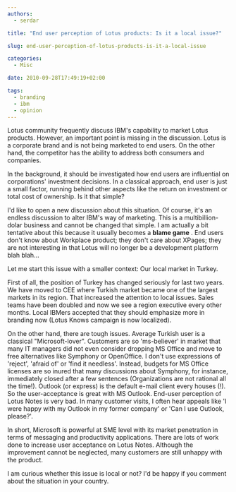 ```yaml
---
authors:
  - serdar

title: "End user perception of Lotus products: Is it a local issue?"

slug: end-user-perception-of-lotus-products-is-it-a-local-issue

categories:
  - Misc

date: 2010-09-28T17:49:19+02:00

tags:
  - branding
  - ibm
  - opinion
---
```


Lotus community frequently discuss IBM's capability to market Lotus products. However, an important point is missing in the discussion. Lotus is a corporate brand and is not being marketed to end users. On the other hand, the competitor has the ability to address both consumers and companies.

In the background, it should be investigated how end users are influential on corporations' investment decisions. In a classical approach, end user is just a small factor, running behind other aspects like the return on investment or total cost of ownership. Is it that simple?
<!-- more -->
I'd like to open a new discussion about this situation. Of course, it's an endless discussion to alter IBM's way of marketing. This is a multibillion-dolar business and cannot be changed that simple. I am actually a bit tentative about this because it usually becomes a **blame game** . End users don't know about Workplace product; they don't care about XPages; they are not interesting in that Lotus will no longer be a development platform blah blah...

Let me start this issue with a smaller context: Our local market in Turkey.

First of all, the position of Turkey has changed seriously for last two years. We have moved to CEE where Turkish market became one of the largest markets in its region. That increased the attention to local issues. Sales teams have been doubled and now we see a region executive every other months. Local IBMers accepted that they should emphasize more in branding now (Lotus Knows campaign is now localized).

On the other hand, there are tough issues. Average Turkish user is a classical "Microsoft-lover". Customers are so 'ms-believer' in market that many IT managers did not even consider dropping MS Office and move to free alternatives like Symphony or OpenOffice. I don't use expressions of 'reject', 'afraid of' or 'find it needless'. Instead, budgets for MS Office licenses are so inured that many discussions about Symphony, for instance, immediately closed after a few sentences (Organizations are not rational all the time!). Outlook (or express) is the default e-mail client every houses (!). So the user-acceptance is great with MS Outlook. End-user perception of Lotus Notes is very bad. In many customer visits, I often hear appeals like 'I were happy with my Outlook in my former company' or 'Can I use Outlook, please?'.

In short, Microsoft is powerful at SME level with its market penetration in terms of messaging and productivity applications. There are lots of work done to increase user acceptance on Lotus Notes. Although the improvement cannot be neglected, many customers are still unhappy with the product.

I am curious whether this issue is local or not? I'd be happy if you comment about the situation in your country.
